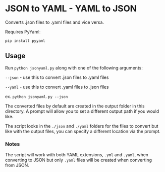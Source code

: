 # JSON to YAML - YAML to JSON

Converts .json files to .yaml files and vice versa.

Requires PyYaml:

`pip install pyyaml`

## Usage

Run `python jsonyaml.py` along with one of the following arguments:

`--json` - use this to convert .json files to .yaml files

`--yaml` - use this to convert .yaml files to .json files

ex. `python jsonyaml.py --json`

The converted files by default are created in the output folder in this directory. A prompt will allow you to set a different output path if you would like.

The script looks in the `./json` and `./yaml` folders for the files to convert but like with the output files, you can specify a different location via the prompt.

### Notes

The script will work with both YAML extensions, `.yml` and `.yaml`, when converting to JSON but only `.yaml` files will be created when converting from JSON.
